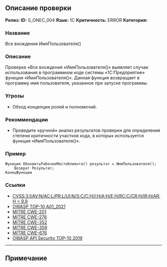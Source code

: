 ## Описание проверки
**Релиз:**
**ID:** S_ONEC_004
**Язык:** 1С
**Критичность:** ERROR
**Категория:** 

### Название 
Все вхождения ИмяПользователя()
### Описание 
Проверка «Все вхождения «ИмяПользователя()» выявляет случаи использования в программном коде системы «1С:Предприятие» функции «ИмяПользователя()». Данная функция возвращает в программу имя пользователя, указанное при запуске программы.

### Угрозы 
- Обход концепции ролей и полномочий.
### Рекоммендации 
- Проведите «ручной» анализ результатов проверки для определения степени критичности участков кода, в которых используется функция «ИмяПользователя()».
### Пример 
``` 
Функция ОбновитьРабочееМестоКлиента() результат = ИмяПользователя();
	Возврат Результат;
КонецФункции
``` 
### Ссылки
- [CVSS:3.1/AV:N/AC:L/PR:L/UI:N/S:C/C:H/I:H/A:H/E:H/RC:C/CR:H/IR:H/AR:H = 9.9](https://www.first.org/cvss/calculator/3.1#CVSS:3.1/AV:N/AC:L/PR:L/UI:N/S:C/C:H/I:H/A:H/E:H/RC:C/CR:H/IR:H/AR:H)
- [OWASP TOP-10 A01_2021](https://owasp.org/Top10/A01_2021-Broken_Access_Control/)
- [MITRE CWE-201](https://cwe.mitre.org/data/definitions/201.html)
- [MITRE CWE-276](https://cwe.mitre.org/data/definitions/276.html)
- [MITRE CWE-352](https://cwe.mitre.org/data/definitions/352.html)
- [MITRE CWE-359](https://cwe.mitre.org/data/definitions/359.html)
- [MITRE CWE-676](https://cwe.mitre.org/data/definitions/676.html)
- [OWASP API Security TOP-10 2019](https://owasp.org/API-Security/editions/2019/ru/dist/owasp-api-security-top-10.pdf)

---
## Примечание 
